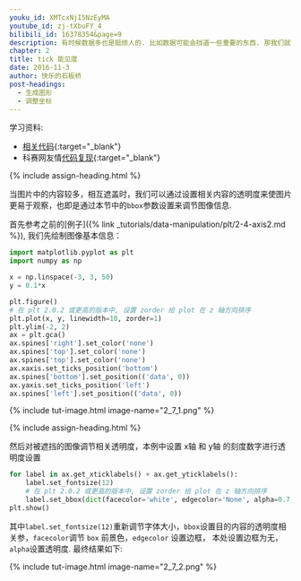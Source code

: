 ```yaml
---
youku_id: XMTcxNjI5NzEyMA
youtube_id: zj-tXbuFY_4
bilibili_id: 16378354&page=9
description: 有时候数据多也是挺烦人的. 比如数据可能会挡道一些重要的东西. 那我们就可以设置 bbox 来解决被挡住的问题.
chapter: 2
title: tick 能见度
date: 2016-11-3
author: 快乐的石板桥
post-headings:
  - 生成图形
  - 调整坐标
---
```


学习资料:
  * [相关代码](https://github.com/MorvanZhou/tutorials/blob/master/matplotlibTUT/plt9_tick_visibility.py){:target="_blank"}
  * 科赛网友情[代码复现](https://www.kesci.com/home/project/share/1193c089abfb296d){:target="_blank"}
  
{% include assign-heading.html %}

当图片中的内容较多，相互遮盖时，我们可以通过设置相关内容的透明度来使图片更易于观察，也即是通过本节中的`bbox`参数设置来调节图像信息.

首先参考之前的[例子]({% link _tutorials/data-manipulation/plt/2-4-axis2.md %}), 我们先绘制图像基本信息：

```python
import matplotlib.pyplot as plt
import numpy as np

x = np.linspace(-3, 3, 50)
y = 0.1*x

plt.figure()
# 在 plt 2.0.2 或更高的版本中, 设置 zorder 给 plot 在 z 轴方向排序
plt.plot(x, y, linewidth=10, zorder=1)
plt.ylim(-2, 2)
ax = plt.gca()
ax.spines['right'].set_color('none')
ax.spines['top'].set_color('none')
ax.spines['top'].set_color('none')
ax.xaxis.set_ticks_position('bottom')
ax.spines['bottom'].set_position(('data', 0))
ax.yaxis.set_ticks_position('left')
ax.spines['left'].set_position(('data', 0))
```

{% include tut-image.html image-name="2_7_1.png" %}

{% include assign-heading.html %}

然后对被遮挡的图像调节相关透明度，本例中设置 x轴 和 y轴 的刻度数字进行透明度设置

```python
for label in ax.get_xticklabels() + ax.get_yticklabels():
    label.set_fontsize(12)
    # 在 plt 2.0.2 或更高的版本中, 设置 zorder 给 plot 在 z 轴方向排序
    label.set_bbox(dict(facecolor='white', edgecolor='None', alpha=0.7, zorder=2))
plt.show()
```

其中`label.set_fontsize(12)`重新调节字体大小，`bbox`设置目的内容的透明度相关参，`facecolor`调节 `box` 前景色，`edgecolor` 设置边框，
本处设置边框为无，`alpha`设置透明度. 最终结果如下:

{% include tut-image.html image-name="2_7_2.png" %}


